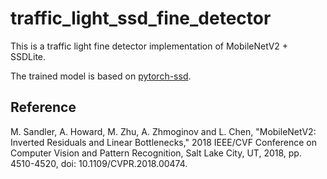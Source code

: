 # traffic_light_ssd_fine_detector

This is a traffic light fine detector implementation of MobileNetV2 + SSDLite.

The trained model is based on [pytorch-ssd](https://github.com/qfgaohao/pytorch-ssd).

## Reference

M. Sandler, A. Howard, M. Zhu, A. Zhmoginov and L. Chen, "MobileNetV2: Inverted Residuals and Linear Bottlenecks," 2018 IEEE/CVF Conference on Computer Vision and Pattern Recognition, Salt Lake City, UT, 2018, pp. 4510-4520, doi: 10.1109/CVPR.2018.00474.
